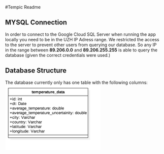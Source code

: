 #Tempic Readme

## MYSQL Connection
In order to connect to the Google Cloud SQL Server when running the app locally you need to be in the UZH IP Adress range.
We restricted the access to the server to prevent other users from querying our database.
So any IP in the range between **89.206.0.0** and **89.206.255.255** is able to query the database (given the correct credentials were used.)

## Database Structure
The database currently only has one table with the following columns:
![alt text](https://raw.githubusercontent.com/mnbucher/Tempic/master/docs/database_structure.png "Tempic Database Structure")
